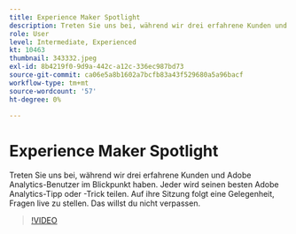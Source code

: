 ```yaml
---
title: Experience Maker Spotlight
description: Treten Sie uns bei, während wir drei erfahrene Kunden und Adobe Analytics-Benutzer im Blickpunkt haben.
role: User
level: Intermediate, Experienced
kt: 10463
thumbnail: 343332.jpeg
exl-id: 8b4219f0-9d9a-442c-a12c-336ec987bd73
source-git-commit: ca06e5a8b1602a7bcfb83a43f529680a5a96bacf
workflow-type: tm+mt
source-wordcount: '57'
ht-degree: 0%

---
```


# Experience Maker Spotlight

Treten Sie uns bei, während wir drei erfahrene Kunden und Adobe Analytics-Benutzer im Blickpunkt haben. Jeder wird seinen besten Adobe Analytics-Tipp oder -Trick teilen. Auf ihre Sitzung folgt eine Gelegenheit, Fragen live zu stellen. Das willst du nicht verpassen.

>[!VIDEO](https://video.tv.adobe.com/v/343332/?quality=12&learn=on)
